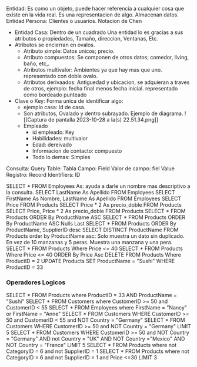 Entidad: Es como un objeto, puede hacer referencia a cualquier cosa que existe en la vida real. Es una representacion de algo.
Almacenan datos.
Entidad Persona: Clientes o usuarios.
Notacion de Chen
- Entidad Casa: Dentro de un cuadrado
Una entidad lo es gracias a sus atributos o propiedades, Tamaño, direccion, Ventanas, Etc.
- Atributos se encierran en ovalos.
	- Atributo simple: Datos unicos; precio.
	- Atributo compuestos: Se componen de otros datos; comedor, living, baño, etc,.
	- Atributos multivalor: Ambientes ya que hay mas que uno. representado con doble ovalo.
	- Atributos derivaados: Antiguedad y ubicacion, se adquieran a traves de otros, ejemplo: fecha final menos fecha inicial. representado como bordeado punteado
- Clave o Key: Forma unica de identificar algo:
	- ejemplo casa: Id de casa.
	- Son atributos, Ovalado y dentro subrayado.
	Ejemplo de diagrama.
	![[Captura de pantalla 2023-10-28 a la(s) 22.51.34.png]]
	- Empleado
		- id empleado: Key
		- Habilidades: multivalor
		- Edad: dereivado
		- Informacion de contacto: compuesto
		- Todo lo demas: Simples

Consulta: Query
Table: Tabla
Campo: Field
Valor de campo: fiel Value
Registro: Record
Identifiers: ID

SELECT *  FROM Employees
As: ayuda a darle un nombre mas descriptivo a la consulta.
SELECT LastName As Apellido  FROM Employees
SELECT FirstName As Nombre, LastName As Apellido  FROM Employees
SELECT  Price FROM Products
SELECT  Price * 2 As precio_doble FROM Products
SELECT  Price, Price * 2 As precio_doble FROM Products
SELECT * FROM Products
ORDER By ProductName ASC
SELECT * FROM Products
ORDER By ProductName ASC Nulls Last
SELECT * FROM Products
ORDER By ProductName, SupplierID desc
SELECT  DISTINCT ProductName FROM Products order by ProductName asc: Solo muestra un dato sin duplicado. En vez de 10 manzanas y 5 peras. Muestra una manzana y una pera.
SELECT * FROM Products Where Price  <= 40
SELECT * FROM Products Where Price  <= 40   ORDER By Price Asc
DELETE  FROM Products Where ProductID = 2
UPDATE Products SET ProductName = "Sushi" WHERE ProductID = 33
### Operadores Logicos
SELECT * FROM Products  where  ProductID = 33 AND ProductName = "Sushi"
SELECT * FROM  Customers where CustomerID >= 50 and CustomerID < 55
SELECT * FROM  Employees where  FirstName = "Nancy" or FirstName = "Anne"
SELECT  * FROM Customers  WHERE CustomerID >= 50 and CustomerID < 55 and NOT Country = "Germany"
SELECT  * FROM Customers  WHERE CustomerID >= 50 and NOT Country = "Germany"
LIMIT 5
SELECT  * FROM Customers  WHERE CustomerID >= 50 and NOT Country = "Germany" AND not Country = "UK" AND NOT Country ="Mexico" AND NOT Country = "France"
LIMIT 5 
SELECT  * FROM Products where not CategoryID = 6 and not SupplierID = 1
SELECT  * FROM Products where not CategoryID = 6 and not SupplierID = 1 and Price <=30
LIMIT 3
